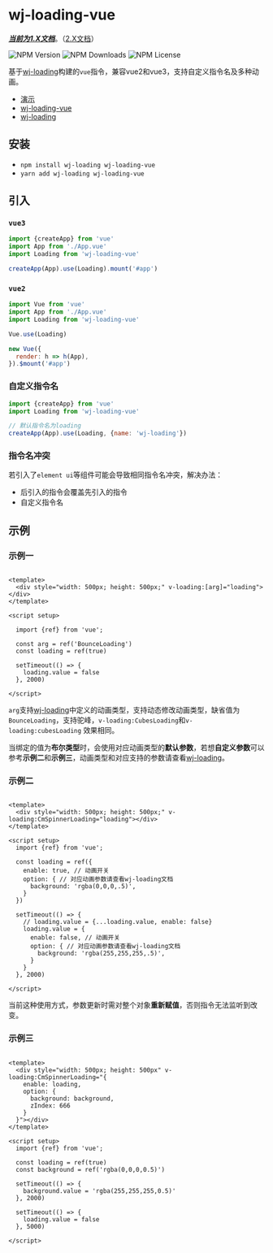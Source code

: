# wj-loading-vue

<u>***当前为1.X文档***</u>。（[2.X文档](../README.md)）

![NPM Version](https://img.shields.io/npm/v/wj-loading-vue)
![NPM Downloads](https://img.shields.io/npm/dw/wj-loading-vue)
![NPM License](https://img.shields.io/npm/l/wj-loading-vue)

基于[wj-loading](https://github.com/nlbwqmz/wj-loading)构建的`vue`指令，兼容vue2和vue3，支持自定义指令名及多种动画。

- [演示](https://nlbwqmz.github.io/wj-loading-pages/)
- [wj-loading-vue](https://github.com/nlbwqmz/wj-loading-vue)
- [wj-loading](https://github.com/nlbwqmz/wj-loading)

## 安装

- `npm install wj-loading wj-loading-vue`
- `yarn add wj-loading wj-loading-vue`

## 引入

### `vue3`

```js
import {createApp} from 'vue'
import App from './App.vue'
import Loading from 'wj-loading-vue'

createApp(App).use(Loading).mount('#app')
```

### `vue2`

```js
import Vue from 'vue'
import App from './App.vue'
import Loading from 'wj-loading-vue'

Vue.use(Loading)

new Vue({
  render: h => h(App),
}).$mount('#app')
```

### 自定义指令名

```js
import {createApp} from 'vue'
import Loading from 'wj-loading-vue'

// 默认指令名为loading
createApp(App).use(Loading, {name: 'wj-loading'})
```

### 指令名冲突

若引入了`element ui`等组件可能会导致相同指令名冲突，解决办法：

- 后引入的指令会覆盖先引入的指令
- 自定义指令名

## 示例

### 示例一

```vue

<template>
  <div style="width: 500px; height: 500px;" v-loading:[arg]="loading"></div>
</template>

<script setup>

  import {ref} from 'vue';

  const arg = ref('BounceLoading')
  const loading = ref(true)

  setTimeout(() => {
    loading.value = false
  }, 2000)

</script>
```

`arg`支持[wj-loading](https://github.com/nlbwqmz/wj-loading)中定义的动画类型，支持动态修改动画类型，缺省值为`BounceLoading`，支持驼峰，`v-loading:CubesLoading`和`v-loading:cubesLoading` 效果相同。

当绑定的值为**布尔类型**时，会使用对应动画类型的**默认参数**，若想**自定义参数**可以参考**示例二**和**示例三**，动画类型和对应支持的参数请查看[wj-loading](https://github.com/nlbwqmz/wj-loading)。

### 示例二

```vue

<template>
  <div style="width: 500px; height: 500px;" v-loading:CmSpinnerLoading="loading"></div>
</template>

<script setup>
  import {ref} from 'vue';

  const loading = ref({
    enable: true, // 动画开关
    option: { // 对应动画参数请查看wj-loading文档
      background: 'rgba(0,0,0,.5)',
    }
  })

  setTimeout(() => {
    // loading.value = {...loading.value, enable: false}
    loading.value = {
      enable: false, // 动画开关
      option: { // 对应动画参数请查看wj-loading文档
        background: 'rgba(255,255,255,.5)',
      }
    }
  }, 2000)

</script>
```

当前这种使用方式，参数更新时需对整个对象**重新赋值**，否则指令无法监听到改变。

### 示例三

```vue

<template>
  <div style="width: 500px; height: 500px" v-loading:CmSpinnerLoading="{
    enable: loading,
    option: {
      background: background,
      zIndex: 666
    }
  }"></div>
</template>

<script setup>
  import {ref} from 'vue';

  const loading = ref(true)
  const background = ref('rgba(0,0,0,0.5)')

  setTimeout(() => {
    background.value = 'rgba(255,255,255,0.5)'
  }, 2000)

  setTimeout(() => {
    loading.value = false
  }, 5000)

</script>
```



